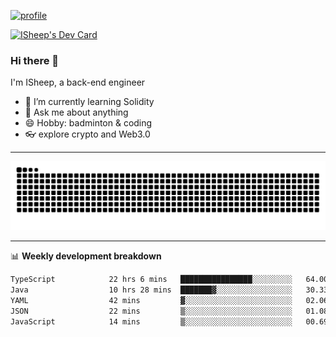 [![profile](https://user-images.githubusercontent.com/54968314/208005045-e4b42f3b-833d-4242-bfcc-e764865553a2.svg)](https://www.calligrapher.ai/)

<a href="https://app.daily.dev/linziyang1106"><img src="https://api.daily.dev/devcards/v2/i4Spwx5Skx5FpTqWcwoit.png?r=kgx&type=wide" width="652" alt="ISheep's Dev Card"/></a>

### Hi there 🐏

I'm ISheep, a back-end engineer

- 🔭 I’m currently learning Solidity
- 💬 Ask me about anything
- 😄 Hobby: badminton & coding
- 👓 explore crypto and Web3.0

-------

![](https://raw.githubusercontent.com/ISheepp/ISheepp/output/github-contribution-grid-snake.svg)

-------

📊 **Weekly development breakdown**
<!--START_SECTION:waka-->

```txt
TypeScript            22 hrs 6 mins   ████████████████░░░░░░░░░   64.00 %
Java                  10 hrs 28 mins  ███████▓░░░░░░░░░░░░░░░░░   30.33 %
YAML                  42 mins         ▓░░░░░░░░░░░░░░░░░░░░░░░░   02.06 %
JSON                  22 mins         ▒░░░░░░░░░░░░░░░░░░░░░░░░   01.08 %
JavaScript            14 mins         ▒░░░░░░░░░░░░░░░░░░░░░░░░   00.69 %
```

<!--END_SECTION:waka-->
